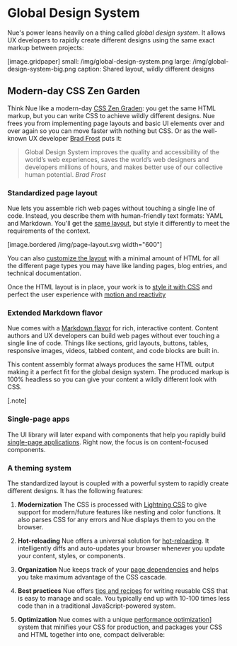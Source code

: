 

# Global Design System
Nue's power leans heavily on a thing called _global design system_. It allows UX developers to rapidly create different designs using the same exact markup between projects:

[image.gridpaper]
  small: /img/global-design-system.png
  large: /img/global-design-system-big.png
  caption: Shared layout, wildly different designs


## Modern-day CSS Zen Garden
Think Nue like a modern-day [CSS Zen Graden](//csszengarden.com/): you get the same HTML markup, but you can write CSS to achieve wildly different designs. Nue frees you from implementing page layouts and basic UI elements over and over again so you can move faster with nothing but CSS. Or as the well-known UX developer [Brad Frost](//bradfrost.com/) puts it:

> Global Design System improves the quality and accessibility of the world’s web experiences, saves the world’s web designers and developers millions of hours, and makes better use of our collective human potential. *Brad Frost*


### Standardized page layout
Nue lets you assemble rich web pages without touching a single line of code. Instead, you describe them with human-friendly text formats: YAML and Markdown. You'll get the [same layout](page-layout.html), but style it differently to meet the requirements of the context.

[image.bordered /img/page-layout.svg width="600"]

You can also [customize the layout](](custom-layouts.html)) with a minimal amount of HTML for all the different page types you may have like landing pages, blog entries, and technical documentation.

Once the HTML layout is in place, your work is to [style it with CSS](css-best-practices.html) and perfect the user experience with [motion and reactivity ](reactivity.html)


### Extended Markdown flavor
Nue comes with a [Markdown flavor](content.html) for rich, interactive content.
Content authors and UX developers can build web pages without ever touching a single line of code. Things like sections, grid layouts, buttons, tables, responsive images, videos, tabbed content, and code blocks are built in.

This content assembly format always produces the same HTML output making it a perfect fit for the global design system. The produced markup is 100% headless so you can give your content a wildly different look with CSS.


[.note]
  ### Single-page apps
  The UI library will later expand with components that help you rapidly build [single-page applications](single-page-applications.html). Right now, the focus is on content-focused components.


### A theming system
The standardized layout is coupled with a powerful system to rapidly create different designs. It has the following features:


1. **Modernization** The CSS is processed with [Lightning CSS](//lightningcss.dev/) to give support for modern/future features like nesting and color functions. It also parses CSS for any errors and Nue displays them to you on the browser.

2. **Hot-reloading** Nue offers a universal solution for [hot-reloading](hot-reloading.html). It intelligently diffs and auto-updates your browser whenever you update your content, styles, or components.

3. **Organization** Nue keeps track of your [page dependencies](project-structure.html#page-dependencies) and helps you take maximum advantage of the CSS cascade.

4. **Best practices** Nue offers [tips and recipes](css-best-practices.html) for writing reusable CSS that is easy to manage and scale. You typically end up with 10-100 times less code than in a traditional JavaScript-powered system.

5. **Optimization** Nue comes with a unique [performance optimization](performance-optimization.html)] system that minifies your CSS for production, and packages your CSS and HTML together into one, compact deliverable:





